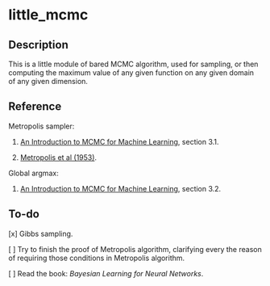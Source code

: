 little_mcmc
=========

Description
---------
This is a little module of bared MCMC algorithm, used for sampling, or then
computing the maximum value of any given function on any given domain of
any given dimension.


Reference
------
Metropolis sampler:
    
  1. [An Introduction to MCMC for Machine Learning](http://www.cs.princeton.edu/courses/archive/spr06/cos598C/papers/AndrieuFreitasDoucetJordan2003.pdf), section 3.1.
  
  2. [Metropolis et al (1953)](http://adsabs.harvard.edu/abs/1953JChPh..21.1087M).

Global argmax:

  1. [An Introduction to MCMC for Machine Learning](http://www.cs.princeton.edu/courses/archive/spr06/cos598C/papers/AndrieuFreitasDoucetJordan2003.pdf), section 3.2.


To-do
------
[x] Gibbs sampling.

[ ] Try to finish the proof of Metropolis algorithm, clarifying  every the reason of requiring those conditions in Metropolis algorithm.

[ ] Read the book: _Bayesian Learning for Neural Networks_.

